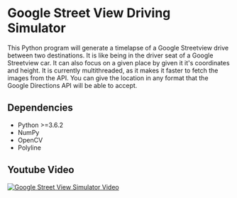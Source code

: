 # Google Street View Driving Simulator

This Python program will generate a timelapse of a Google Streetview drive between two destinations. It is like being in the driver seat of
a Google Streetview car. It can also focus on a given place by given it it's coordinates and height. It is currently multithreaded, as it makes it
faster to fetch the images from the API. You can give the location in any format that the Google Directions API will be able to accept.

## Dependencies

* Python >=3.6.2
* NumPy
* OpenCV
* Polyline


## Youtube Video
[![Google Street View Simulator Video](http://img.youtube.com/vi/77FeNIHuC20/0.jpg)](http://www.youtube.com/watch?v=77FeNIHuC20)
